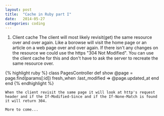 ```yaml
---
layout: post
title:  "Cache in Ruby part I"
date:   2014-05-27
categories: coding
---
```


1. Client cache
	The client will most likely revisit(get) the same resource over and over again. Like a borowse will visit the home page or an article on a web page over and over again. If there isn't any changes on the resource we could use the https "304 Not Modified". You can use the client cache for this and don't have to ask the server to recreate the same resource over.

{% highlight ruby %}
	class PagesController
  		def show
    		@page = page.find(params[:id])
    		fresh_when :last_modified => @page.updated_at
 		end
	end 
{% endhighlight %}

	When the client revisit the same page it will look at http's request header and if the If-Modified-Since and if the If-None-Match is found it will return 304.

	More to come...